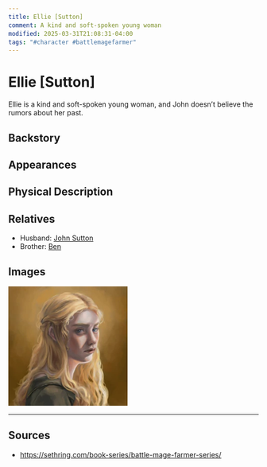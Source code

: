 ```yaml
---
title: Ellie [Sutton]
comment: A kind and soft-spoken young woman
modified: 2025-03-31T21:08:31-04:00
tags: "#character #battlemagefarmer"
---
```

# Ellie [Sutton]

Ellie is a kind and soft-spoken young woman, and John doesn’t believe the rumors about her past.

## Backstory

## Appearances

## Physical Description

## Relatives

- Husband: [John Sutton](JohnSutton.md)
- Brother: [Ben](Ben.md)

## Images

![](../../Attachments/Ellie_1.png)

---
## Sources
- https://sethring.com/book-series/battle-mage-farmer-series/